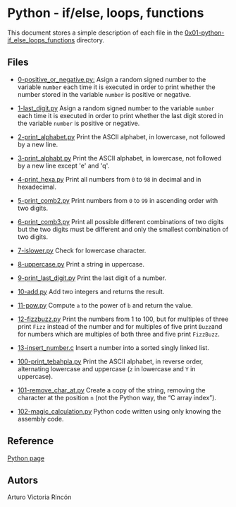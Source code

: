 # Python - if/else, loops, functions
This document stores a simple description of each file in the [0x01-python-if_else_loops_functions](https://github.com/arvicrin/holbertonschool-higher_level_programming/tree/master/0x01-python-if_else_loops_functions) directory.

## Files

- [0-positive_or_negative.py:](https://github.com/arvicrin/holbertonschool-higher_level_programming/blob/master/0x01-python-if_else_loops_functions/0-positive_or_negative.py "0-positive_or_negative.py")
Asign a random signed number to the variable `number` each time it is executed in order to print whether the number stored in the variable `number` is positive or negative.

- [1-last_digit.py](https://github.com/arvicrin/holbertonschool-higher_level_programming/blob/master/0x01-python-if_else_loops_functions/1-last_digit.py "1-last_digit.py")
Asign a random signed number to the variable `number` each time it is executed in order to print whether the last digit stored in the variable `number` is positive or negative.

- [2-print_alphabet.py](https://github.com/arvicrin/holbertonschool-higher_level_programming/blob/master/0x01-python-if_else_loops_functions/2-print_alphabet.py "2-print_alphabet.py")
Print the ASCII alphabet, in lowercase, not followed by a new line.

- [3-print_alphabt.py](https://github.com/arvicrin/holbertonschool-higher_level_programming/blob/master/0x01-python-if_else_loops_functions/3-print_alphabt.py "3-print_alphabt.py")
Print the ASCII alphabet, in lowercase, not followed by a new line except 'e' and 'q'.

- [4-print_hexa.py](https://github.com/arvicrin/holbertonschool-higher_level_programming/blob/master/0x01-python-if_else_loops_functions/4-print_hexa.py "4-print_hexa.py")
Print all numbers from `0` to `98` in decimal and in hexadecimal.

- [5-print_comb2.py](https://github.com/arvicrin/holbertonschool-higher_level_programming/blob/master/0x01-python-if_else_loops_functions/5-print_comb2.py "5-print_comb2.py")
Print numbers from `0` to `99`  in ascending order with two digits.

- [6-print_comb3.py](https://github.com/arvicrin/holbertonschool-higher_level_programming/blob/master/0x01-python-if_else_loops_functions/6-print_comb3.py "6-print_comb3.py")
Print all possible different combinations of two digits but the two digits must be different and only the smallest combination of two digits.

- [7-islower.py](https://github.com/arvicrin/holbertonschool-higher_level_programming/blob/master/0x01-python-if_else_loops_functions/7-islower.py "7-islower.py")
Check for lowercase character.

- [8-uppercase.py](https://github.com/arvicrin/holbertonschool-higher_level_programming/blob/master/0x01-python-if_else_loops_functions/8-uppercase.py "8-uppercase.py")
Print a string in uppercase.

- [9-print_last_digit.py](https://github.com/arvicrin/holbertonschool-higher_level_programming/blob/master/0x01-python-if_else_loops_functions/9-print_last_digit.py "9-print_last_digit.py")
Print the last digit of a number.

- [10-add.py](https://github.com/arvicrin/holbertonschool-higher_level_programming/blob/master/0x01-python-if_else_loops_functions/10-add.py "10-add.py")
Add two integers and returns the result.

- [11-pow.py](https://github.com/arvicrin/holbertonschool-higher_level_programming/blob/master/0x01-python-if_else_loops_functions/11-pow.py "11-pow.py")
Compute `a` to the power of `b` and return the value.

- [12-fizzbuzz.py](https://github.com/arvicrin/holbertonschool-higher_level_programming/blob/master/0x01-python-if_else_loops_functions/12-fizzbuzz.py "12-fizzbuzz.py")
Print the numbers from 1 to 100, but for multiples of three print `Fizz` instead of the number and for multiples of five print `Buzz`and for numbers which are multiples of both three and five print `FizzBuzz`.

- [13-insert_number.c](https://github.com/arvicrin/holbertonschool-higher_level_programming/blob/master/0x01-python-if_else_loops_functions/13-insert_number.c "13-insert_number.c")
Insert a number into a sorted singly linked list.

- [100-print_tebahpla.py](https://github.com/arvicrin/holbertonschool-higher_level_programming/blob/master/0x01-python-if_else_loops_functions/100-print_tebahpla.py "100-print_tebahpla.py")
Print the ASCII alphabet, in reverse order, alternating lowercase and uppercase (`z` in lowercase and `Y` in uppercase).

- [101-remove_char_at.py](https://github.com/arvicrin/holbertonschool-higher_level_programming/blob/master/0x01-python-if_else_loops_functions/101-remove_char_at.py "101-remove_char_at.py")
Create a copy of the string, removing the character at the position `n` (not the Python way, the “C array index”).

- [102-magic_calculation.py](https://github.com/arvicrin/holbertonschool-higher_level_programming/blob/master/0x01-python-if_else_loops_functions/102-magic_calculation.py "102-magic_calculation.py")
Python code written using only knowing the assembly code.

## Reference 
[Python page]([https://www.python.org/](https://www.python.org/))
## Autors
Arturo Victoria Rincón
